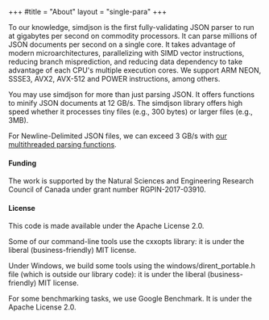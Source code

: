 +++
#title = "About"
layout = "single-para"
+++

To our knowledge, simdjson is the first fully-validating JSON parser
to run at gigabytes per second on commodity processors. It can parse millions of JSON documents
per second on a single core.
It takes advantage of modern microarchitectures, parallelizing with SIMD vector
instructions, reducing branch misprediction, and reducing data dependency to take advantage of each
CPU's multiple execution cores. We support ARM NEON, SSSE3, AVX2, AVX-512 and POWER instructions,
among others.

You may use simdjson for more than just parsing JSON. It offers functions to
minify JSON documents at 12 GB/s.
The simdjson library offers high speed whether it processes tiny files (e.g., 300 bytes)
or larger files (e.g., 3MB). 

For Newline-Delimited JSON files, we can exceed 3 GB/s with [our  multithreaded parsing functions](https://github.com/simdjson/simdjson/blob/master/doc/iterate_many.md).


#### Funding

The work is supported by the Natural Sciences and Engineering Research Council of Canada under grant number RGPIN-2017-03910.

#### License

This code is made available under the Apache License 2.0.

Some of our command-line tools use the cxxopts library: it is under the liberal (business-friendly) MIT license.

Under Windows, we build some tools using the windows/dirent_portable.h file (which is outside our library code): it is under the liberal (business-friendly) MIT license.

For some benchmarking tasks, we use Google Benchmark. It is under the Apache License 2.0.